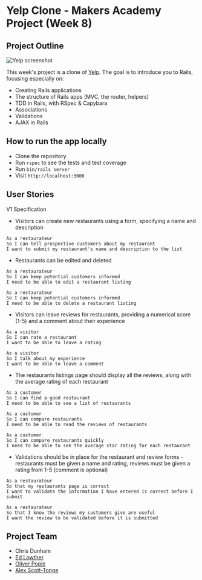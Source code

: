 # Yelp Clone - Makers Academy Project (Week 8)

## Project Outline

![Yelp screenshot](https://github.com/makersacademy/course/blob/master/images/yelp.jpg)

This week's project is a clone of [Yelp](http://www.yelp.co.uk). The goal is to introduce you to Rails, focusing especially on:

* Creating Rails applications
* The structure of Rails apps (MVC, the router, helpers)
* TDD in Rails, with RSpec & Capybara
* Associations
* Validations
* AJAX in Rails

## How to run the app locally

* Clone the repository
* Run `rspec` to see the tests and test coverage
* Run `bin/rails server`
* Visit `http://localhost:3000`

## User Stories

V1 Specification   
* Visitors can create new restaurants using a form, specifying a name and description

```
As a restaurateur
So I can tell prospective customers about my restaurant
I want to submit my restaurant's name and description to the list
```

* Restaurants can be edited and deleted

```
As a restaurateur
So I can keep potential customers informed
I need to be able to edit a restaurant listing

As a restaurateur
So I can keep potential customers informed
I need to be able to delete a restaurant listing
```

* Visitors can leave reviews for restaurants, providing a numerical score (1-5) and a comment about their experience

```
As a visitor
So I can rate a restaurant
I want to be able to leave a rating

As a visitor
So I talk about my experience
I want to be able to leave a comment
```

* The restaurants listings page should display all the reviews, along with the average rating of each restaurant

```
As a customer
So I can find a good restaurant
I need to be able to see a list of restaurants

As a customer
So I can compare restaurants
I need to be able to read the reviews of restaurants

As a customer
So I can compare restaurants quickly
I need to be able to see the average star rating for each restaurant
```

* Validations should be in place for the restaurant and review forms - restaurants must be given a name and rating, reviews must be given a rating from 1-5 (comment is optional)

```
As a restaurateur
So that my restaurants page is correct
I want to validate the information I have entered is correct before I submit

As a restaurateur
So that I know the reviews my customers give are useful
I want the review to be validated before it is submitted
```

## Project Team

* Chris Dunham
* [Ed Lowther](https://github.com/edlowther)
* [Oliver Pople](https://github.com/oliverpople)
* [Alex Scott-Tonge](https://github.com/alexscotttonge)
